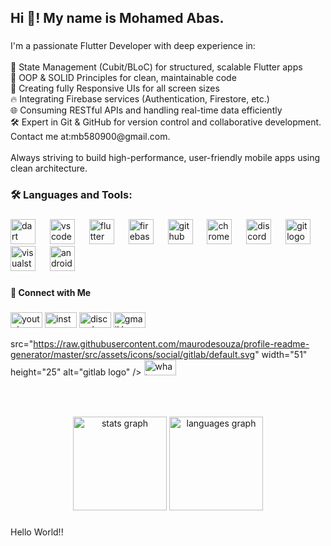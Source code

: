 <h2 align="left">Hi 👋! My name is  Mohamed Abas.</h2>

###

<p align="left">I'm a passionate Flutter Developer with deep experience in:<br><br>🔁 State Management (Cubit/BLoC) for structured, scalable Flutter apps<br>🧱 OOP & SOLID Principles for clean, maintainable code<br>🎯 Creating fully Responsive UIs for all screen sizes<br>🔥 Integrating Firebase services (Authentication, Firestore, etc.)<br>🌐 Consuming RESTful APIs and handling real-time data efficiently<br>🛠️ Expert in Git & GitHub for version control and collaborative development.<br> Contact me at:mb580900@gmail.com.<br><br>Always striving to build high-performance, user-friendly mobile apps using clean architecture.</p>

###

<h3 align="left">🛠 Languages and Tools:</h3>

###

<div align="left">
  <img src="https://cdn.jsdelivr.net/gh/devicons/devicon/icons/dart/dart-original.svg" height="40" alt="dart logo"  />
  <img width="15" />
  <img src="https://cdn.jsdelivr.net/gh/devicons/devicon/icons/vscode/vscode-original.svg" height="40" alt="vscode logo"  />
  <img width="15" />
  <img src="https://skillicons.dev/icons?i=flutter" height="40" alt="flutter logo"  />
  <img width="15" />
  <img src="https://cdn.jsdelivr.net/gh/devicons/devicon/icons/firebase/firebase-plain.svg" height="40" alt="firebase logo"  />
  <img width="15" />
  <img src="https://cdn.jsdelivr.net/gh/devicons/devicon/icons/github/github-original.svg" height="40" alt="github logo"  />
  <img width="15" />
  <img src="https://cdn.simpleicons.org/googlechrome/4285F4" height="40" alt="chrome logo"  />
  <img width="15" />
  <img src="https://cdn.simpleicons.org/discord/5865F2" height="40" alt="discord logo"  />
  <img width="15" />
  <img src="https://cdn.simpleicons.org/git/F05032" height="40" alt="git logo"  />
  <img width="15" />
  <img src="https://skillicons.dev/icons?i=visualstudio" height="40" alt="visualstudio logo"  />
  <img width="15" />
  <img src="https://skillicons.dev/icons?i=androidstudio" height="40" alt="androidstudio logo"  />
</div>

###

<h4 align="left">📩 Connect with Me</h4>

###

<div align="left">
  <img src="https://raw.githubusercontent.com/maurodesouza/profile-readme-generator/master/src/assets/icons/social/youtube/default.svg" width="51" height="25" alt="youtube logo"  />
  <img src="https://raw.githubusercontent.com/maurodesouza/profile-readme-generator/master/src/assets/icons/social/instagram/default.svg" width="51" height="25" alt="instagram logo"  />
  <img src="https://raw.githubusercontent.com/maurodesouza/profile-readme-generator/master/src/assets/icons/social/discord/default.svg" width="51" height="25" alt="discord logo"  />
  <img src="https://raw.githubusercontent.com/maurodesouza/profile-readme-generator/master/src/assets/icons/social/gmail/default.svg" width="51" height="25" alt="gmail logo"  />
 <a href="https://www.linkedin.com/in/mohamed-abas-761a36251?utm_source=share&utm_campaign=share_via&utm_content=profile&utm_medium=ios_app&lipi=urn%3Ali%3Apage%3Ad_flagship3_feed%3BAYo%2FqDrvQy2PjiX%2Fcgakxw%3D%3D" target="_blank">
  <a href="https://www.linkedin.com/in/mohamed-abas-761a36251?utm_source=share&utm_campaign=share_via&utm_content=profile&utm_medium=ios_app&lipi=urn%3Ali%3Apage%3Ad_flagship3_feed%3BAYo%2FqDrvQy2PjiX%2Fcgakxw%3D%3D" target="_blank">

</a>src="https://raw.githubusercontent.com/maurodesouza/profile-readme-generator/master/src/assets/icons/social/gitlab/default.svg" width="51" height="25" alt="gitlab logo"  />
  <img src="https://raw.githubusercontent.com/maurodesouza/profile-readme-generator/master/src/assets/icons/social/whatsapp/default.svg" width="51" height="25" alt="whatsapp logo"  />
</div>

###

<br clear="both">


###

<div align="center">
  <img src="https://github-readme-stats.vercel.app/api?username=123abas&hide_title=false&hide_rank=false&show_icons=true&include_all_commits=true&count_private=true&disable_animations=false&theme=dracula&locale=en&hide_border=false&order=1" height="150" alt="stats graph"  />
  <img src="https://github-readme-stats.vercel.app/api/top-langs?username=123abas&locale=en&hide_title=false&layout=compact&card_width=320&langs_count=5&theme=dracula&hide_border=false&order=2" height="150" alt="languages graph"  />
</div>

###

<p align="left">Hello World!!</p>

###
